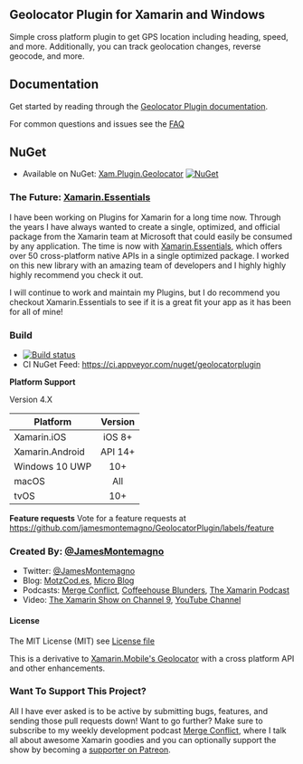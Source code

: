 ## Geolocator Plugin for Xamarin and Windows

Simple cross platform plugin to get GPS location including heading, speed, and more. Additionally, you can track geolocation changes, reverse geocode, and more.

## Documentation
Get started by reading through the [Geolocator Plugin documentation](https://jamesmontemagno.github.io/GeolocatorPlugin/).

For common questions and issues see the [FAQ](https://jamesmontemagno.github.io/GeolocatorPlugin/FAQ.html)

## NuGet
* Available on NuGet: [Xam.Plugin.Geolocator](http://www.nuget.org/packages/Xam.Plugin.Geolocator) [![NuGet](https://img.shields.io/nuget/v/Xam.Plugin.Geolocator.svg?label=NuGet)](https://www.nuget.org/packages/Xam.Plugin.Geolocator/)

### The Future: [Xamarin.Essentials](https://docs.microsoft.com/xamarin/essentials/index?WT.mc_id=docs-github-jamont)

I have been working on Plugins for Xamarin for a long time now. Through the years I have always wanted to create a single, optimized, and official package from the Xamarin team at Microsoft that could easily be consumed by any application. The time is now with [Xamarin.Essentials](https://docs.microsoft.com/xamarin/essentials/index?WT.mc_id=docs-github-jamont), which offers over 50 cross-platform native APIs in a single optimized package. I worked on this new library with an amazing team of developers and I highly highly highly recommend you check it out.

I will continue to work and maintain my Plugins, but I do recommend you checkout Xamarin.Essentials to see if it is a great fit your app as it has been for all of mine!

### Build
* [![Build status](https://ci.appveyor.com/api/projects/status/nan2cxlgeo11sc5u?svg=true)](https://ci.appveyor.com/project/JamesMontemagno/geolocatorplugin)
* CI NuGet Feed: https://ci.appveyor.com/nuget/geolocatorplugin

**Platform Support**

Version 4.X

|Platform|Version|
| ------------------- |  :------------------: |
|Xamarin.iOS|iOS 8+|
|Xamarin.Android|API 14+|
|Windows 10 UWP|10+|
|macOS|All|
|tvOS|10+|

**Feature requests**
Vote for a feature requests at
https://github.com/jamesmontemagno/GeolocatorPlugin/labels/feature

### Created By: [@JamesMontemagno](http://twitter.com/jamesmontemagno)
* Twitter: [@JamesMontemagno](http://twitter.com/jamesmontemagno)
* Blog: [MotzCod.es](http://motzcod.es), [Micro Blog](http://motz.micro.blog)
* Podcasts: [Merge Conflict](http://mergeconflict.fm), [Coffeehouse Blunders](http://blunders.fm), [The Xamarin Podcast](http://xamarinpodcast.com)
* Video: [The Xamarin Show on Channel 9](http://xamarinshow.com), [YouTube Channel](https://www.youtube.com/jamesmontemagno) 

#### License
The MIT License (MIT) see [License file](LICENSE)

This is a derivative to [Xamarin.Mobile's Geolocator](http://github.com/xamarin/xamarin.mobile) with a cross platform API and other enhancements.

### Want To Support This Project?
All I have ever asked is to be active by submitting bugs, features, and sending those pull requests down! Want to go further? Make sure to subscribe to my weekly development podcast [Merge Conflict](http://mergeconflict.fm), where I talk all about awesome Xamarin goodies and you can optionally support the show by becoming a [supporter on Patreon](https://www.patreon.com/mergeconflictfm).
